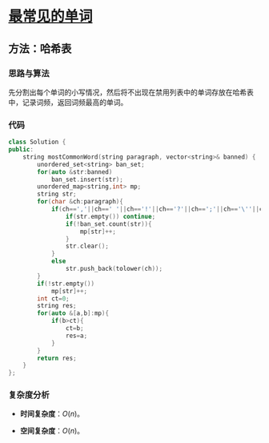 # [最常见的单词](https://leetcode-cn.com/problems/most-common-word/)

## 方法：哈希表

### 思路与算法

先分割出每个单词的小写情况，然后将不出现在禁用列表中的单词存放在哈希表中，记录词频，返回词频最高的单词。

### 代码

```c++
class Solution {
public:
    string mostCommonWord(string paragraph, vector<string>& banned) {
        unordered_set<string> ban_set;
        for(auto &str:banned)
            ban_set.insert(str);
        unordered_map<string,int> mp;
        string str;
        for(char &ch:paragraph){
            if(ch==','||ch==' '||ch=='!'||ch=='?'||ch==';'||ch=='\''||ch=='.'){
                if(str.empty()) continue;
                if(!ban_set.count(str)){
                    mp[str]++;
                }
                str.clear();
            }
            else
                str.push_back(tolower(ch));
        }
        if(!str.empty())
            mp[str]++;
        int ct=0;
        string res;
        for(auto &[a,b]:mp){
            if(b>ct){
                ct=b;
                res=a;
            }
        }
        return res;
    }
};
```

### 复杂度分析

- **时间复杂度**：$O(n)$。

- **空间复杂度**：$O(n)$。
